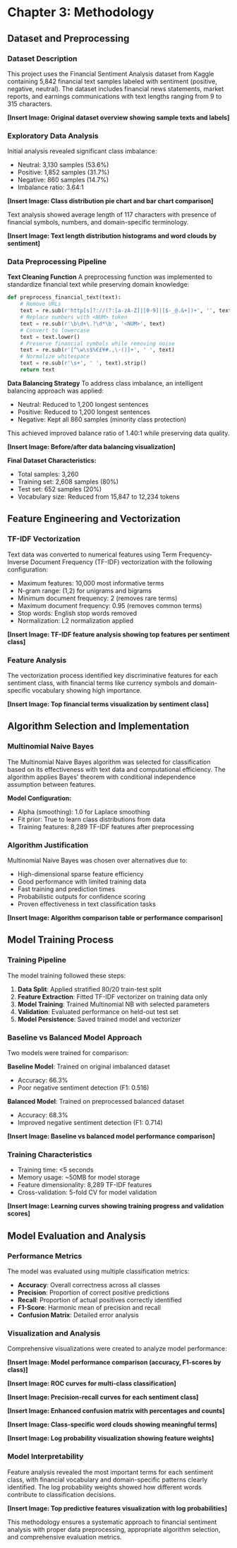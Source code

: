 # Chapter 3: Methodology

## Dataset and Preprocessing

### Dataset Description
This project uses the Financial Sentiment Analysis dataset from Kaggle containing 5,842 financial text samples labeled with sentiment (positive, negative, neutral). The dataset includes financial news statements, market reports, and earnings communications with text lengths ranging from 9 to 315 characters.

**[Insert Image: Original dataset overview showing sample texts and labels]**

### Exploratory Data Analysis
Initial analysis revealed significant class imbalance:
- Neutral: 3,130 samples (53.6%)
- Positive: 1,852 samples (31.7%) 
- Negative: 860 samples (14.7%)
- Imbalance ratio: 3.64:1

**[Insert Image: Class distribution pie chart and bar chart comparison]**

Text analysis showed average length of 117 characters with presence of financial symbols, numbers, and domain-specific terminology.

**[Insert Image: Text length distribution histograms and word clouds by sentiment]**

### Data Preprocessing Pipeline

**Text Cleaning Function**
A preprocessing function was implemented to standardize financial text while preserving domain knowledge:

```python
def preprocess_financial_text(text):
    # Remove URLs
    text = re.sub(r'http[s]?://(?:[a-zA-Z]|[0-9]|[$-_@.&+])+', '', text)
    # Replace numbers with <NUM> token
    text = re.sub(r'\b\d+\.?\d*\b', '<NUM>', text)
    # Convert to lowercase
    text = text.lower()
    # Preserve financial symbols while removing noise
    text = re.sub(r'[^\w\s$%€£¥#.,\-()]+', ' ', text)
    # Normalize whitespace
    text = re.sub(r'\s+', ' ', text).strip()
    return text
```

**Data Balancing Strategy**
To address class imbalance, an intelligent balancing approach was applied:
- Neutral: Reduced to 1,200 longest sentences
- Positive: Reduced to 1,200 longest sentences  
- Negative: Kept all 860 samples (minority class protection)

This achieved improved balance ratio of 1.40:1 while preserving data quality.

**[Insert Image: Before/after data balancing visualization]**

**Final Dataset Characteristics:**
- Total samples: 3,260
- Training set: 2,608 samples (80%)
- Test set: 652 samples (20%)
- Vocabulary size: Reduced from 15,847 to 12,234 tokens

## Feature Engineering and Vectorization

### TF-IDF Vectorization
Text data was converted to numerical features using Term Frequency-Inverse Document Frequency (TF-IDF) vectorization with the following configuration:

- Maximum features: 10,000 most informative terms
- N-gram range: (1,2) for unigrams and bigrams
- Minimum document frequency: 2 (removes rare terms)
- Maximum document frequency: 0.95 (removes common terms)
- Stop words: English stop words removed
- Normalization: L2 normalization applied

**[Insert Image: TF-IDF feature analysis showing top features per sentiment class]**

### Feature Analysis
The vectorization process identified key discriminative features for each sentiment class, with financial terms like currency symbols and domain-specific vocabulary showing high importance.

**[Insert Image: Top financial terms visualization by sentiment class]**

## Algorithm Selection and Implementation

### Multinomial Naive Bayes
The Multinomial Naive Bayes algorithm was selected for classification based on its effectiveness with text data and computational efficiency. The algorithm applies Bayes' theorem with conditional independence assumption between features.

**Model Configuration:**
- Alpha (smoothing): 1.0 for Laplace smoothing
- Fit prior: True to learn class distributions from data
- Training features: 8,289 TF-IDF features after preprocessing

### Algorithm Justification
Multinomial Naive Bayes was chosen over alternatives due to:
- High-dimensional sparse feature efficiency
- Good performance with limited training data
- Fast training and prediction times
- Probabilistic outputs for confidence scoring
- Proven effectiveness in text classification tasks

**[Insert Image: Algorithm comparison table or performance comparison]**

## Model Training Process

### Training Pipeline
The model training followed these steps:

1. **Data Split**: Applied stratified 80/20 train-test split
2. **Feature Extraction**: Fitted TF-IDF vectorizer on training data only
3. **Model Training**: Trained Multinomial NB with selected parameters
4. **Validation**: Evaluated performance on held-out test set
5. **Model Persistence**: Saved trained model and vectorizer

### Baseline vs Balanced Model Approach
Two models were trained for comparison:

**Baseline Model**: Trained on original imbalanced dataset
- Accuracy: 66.3%
- Poor negative sentiment detection (F1: 0.516)

**Balanced Model**: Trained on preprocessed balanced dataset  
- Accuracy: 68.3%
- Improved negative sentiment detection (F1: 0.714)

**[Insert Image: Baseline vs balanced model performance comparison]**

### Training Characteristics
- Training time: <5 seconds
- Memory usage: ~50MB for model storage
- Feature dimensionality: 8,289 TF-IDF features
- Cross-validation: 5-fold CV for model validation

**[Insert Image: Learning curves showing training progress and validation scores]**

## Model Evaluation and Analysis

### Performance Metrics
The model was evaluated using multiple classification metrics:

- **Accuracy**: Overall correctness across all classes
- **Precision**: Proportion of correct positive predictions
- **Recall**: Proportion of actual positives correctly identified
- **F1-Score**: Harmonic mean of precision and recall
- **Confusion Matrix**: Detailed error analysis

### Visualization and Analysis
Comprehensive visualizations were created to analyze model performance:

**[Insert Image: Model performance comparison (accuracy, F1-scores by class)]**

**[Insert Image: ROC curves for multi-class classification]**

**[Insert Image: Precision-recall curves for each sentiment class]**

**[Insert Image: Enhanced confusion matrix with percentages and counts]**

**[Insert Image: Class-specific word clouds showing meaningful terms]**

**[Insert Image: Log probability visualization showing feature weights]**

### Model Interpretability
Feature analysis revealed the most important terms for each sentiment class, with financial vocabulary and domain-specific patterns clearly identified. The log probability weights showed how different words contribute to classification decisions.

**[Insert Image: Top predictive features visualization with log probabilities]**

This methodology ensures a systematic approach to financial sentiment analysis with proper data preprocessing, appropriate algorithm selection, and comprehensive evaluation metrics.
